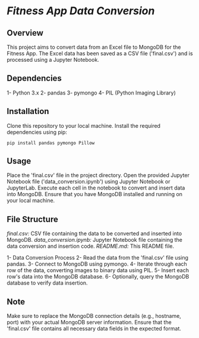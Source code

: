 
# _**Fitness App Data Conversion**_

## **Overview**
This project aims to convert data from an Excel file to MongoDB for the Fitness App. The Excel data has been saved as a CSV file ('final.csv') and is processed using a Jupyter Notebook.

## **Dependencies**
1- Python 3.x
2- pandas
3- pymongo
4- PIL (Python Imaging Library)

## **Installation**
Clone this repository to your local machine.
Install the required dependencies using pip:
```
pip install pandas pymongo Pillow
```

## **Usage**
Place the 'final.csv' file in the project directory.
Open the provided Jupyter Notebook file ('data_conversion.ipynb') using Jupyter Notebook or JupyterLab.
Execute each cell in the notebook to convert and insert data into MongoDB.
Ensure that you have MongoDB installed and running on your local machine.

## **File Structure**
_final.csv:_ CSV file containing the data to be converted and inserted into MongoDB.
_data_conversion.ipynb:_ Jupyter Notebook file containing the data conversion and insertion code.
_README.md:_ This README file.

1- Data Conversion Process
2- Read the data from the 'final.csv' file using pandas.
3- Connect to MongoDB using pymongo.
4- Iterate through each row of the data, converting images to binary data using PIL.
5- Insert each row's data into the MongoDB database.
6- Optionally, query the MongoDB database to verify data insertion.

## **Note**
Make sure to replace the MongoDB connection details (e.g., hostname, port) with your actual MongoDB server information.
Ensure that the 'final.csv' file contains all necessary data fields in the expected format.
